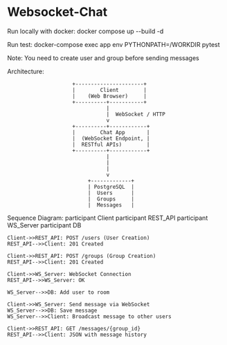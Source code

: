 # Websocket-Chat


Run locally with docker:
docker compose up --build -d


Run test:
docker-compose exec app env PYTHONPATH=/WORKDIR pytest

Note: You need to create user and group before sending messages

Architecture:

                         +----------------------+
                         |        Client        |
                         |    (Web Browser)     |
                         +----------+-----------+
                                    |
                                    |  WebSocket / HTTP
                                    v
                         +----------+------------+
                         |        Chat App       |
                         |  (WebSocket Endpoint, |
                         |  RESTful APIs)        |
                         +----------+------------+
                                    |
                                    |
                                    |                            
                                    v                            
                              +-------------+              
                              | PostgreSQL  | 
                              |  Users      |                 
                              |  Groups     |                
                              |  Messages   |                                        


Sequence Diagram:
    participant Client
    participant REST_API
    participant WS_Server
    participant DB

    Client->>REST_API: POST /users (User Creation)
    REST_API-->>Client: 201 Created

    Client->>REST_API: POST /groups (Group Creation)
    REST_API-->>Client: 201 Created

    Client->>WS_Server: WebSocket Connection
    REST_API-->>WS_Server: OK

    WS_Server-->>DB: Add user to room

    Client->>WS_Server: Send message via WebSocket
    WS_Server-->>DB: Save message
    WS_Server-->>Client: Broadcast message to other users

    Client->>REST_API: GET /messages/{group_id}
    REST_API-->>Client: JSON with message history
